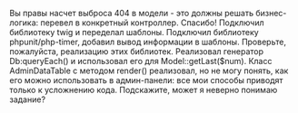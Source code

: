 Вы правы насчет выброса 404 в модели - это должны решать бизнес-логика: перевел в конкретный контроллер. Спасибо!
Подключил библиотеку twig и переделал шаблоны.
Подключил библиотеку phpunit/php-timer, добавил вывод информации в шаблоны.
Проверьте, пожалуйста, реализацию этих библиотек.
Реализовал генератор Db:queryEach() и использовал его для Model::getLast($num).
Класс AdminDataTable с методом render() реализовал, но не могу понять, как его можно использовать в админ-панели: все мои способы приводят только к усложнению кода. Подскажите, может я неверно понимаю задание?